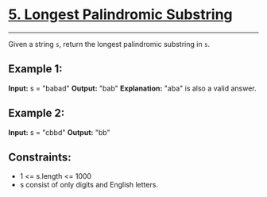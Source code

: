# [5. Longest Palindromic Substring](https://leetcode.com/problems/longest-palindromic-substring/description/)
***

Given a string `s`, return the longest
palindromic
substring
in `s`.

 

## Example 1:

**Input:** s = "babad"
**Output:** "bab"
**Explanation:** "aba" is also a valid answer.

## Example 2:

**Input:** s = "cbbd"
**Output:** "bb"

 

## Constraints:

- 1 <= s.length <= 1000
- s consist of only digits and English letters.

